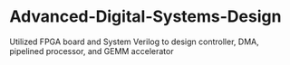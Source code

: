 # Advanced-Digital-Systems-Design
Utilized FPGA board and System Verilog to design controller, DMA, pipelined processor, and GEMM accelerator
